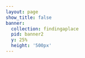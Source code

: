 ```yaml
---
layout: page
show_title: false
banner:
  collection: findingaplace
  pid: banner2
  y: 25%
  height: '500px'
---
```

